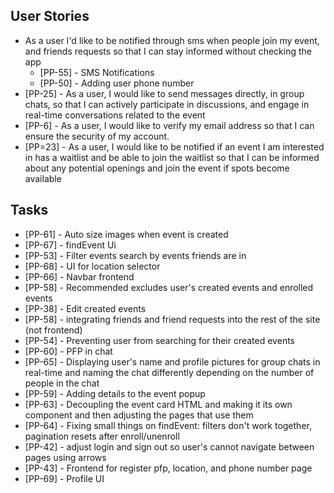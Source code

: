 ## User Stories
* As a user I'd like to be notified through sms when people join my event,  and friends requests so that I can stay informed without checking the app
  * [PP-55] - SMS Notifications
  * [PP-50] - Adding user phone number
* [PP-25] - As a user, I would like to send messages directly, in group chats, so that I can actively participate in discussions, and engage in real-time conversations related to the event
* [PP-6] - As a user, I would like to verify my email address so that I can ensure the security of my account.
* [PP=23] - As a user, I would like to be notified if an event I am interested in has a waitlist and be able to join the waitlist so that I can be informed about any potential openings and join the event if spots become available

## Tasks
* [PP-61] - Auto size images when event is created
* [PP-67] - findEvent Ui
* [PP-53] - Filter events search by events friends are in
* [PP-68] - UI for location selector
* [PP-66] - Navbar frontend
* [PP-58] - Recommended excludes user's created events and enrolled events
* [PP-38] - Edit created events
* [PP-58] - integrating friends and friend requests into the rest of the site (not frontend)
* [PP-54] - Preventing user from searching for their created events
* [PP-60] - PFP in chat
* [PP-65] - Displaying user's name and profile pictures for group chats in real-time and naming the chat differently depending on the number of people in the chat
* [PP-59] - Adding details to the event popup
* [PP-63] - Decoupling the event card HTML and making it its own component and then adjusting the pages that use them
* [PP-64] - Fixing small things on findEvent: filters don't work together, pagination resets after enroll/unenroll
* [PP-42] - adjust login and sign out so user's cannot navigate between pages using arrows
* [PP-43] - Frontend for register pfp, location, and phone number page
* [PP-69] - Profile UI
